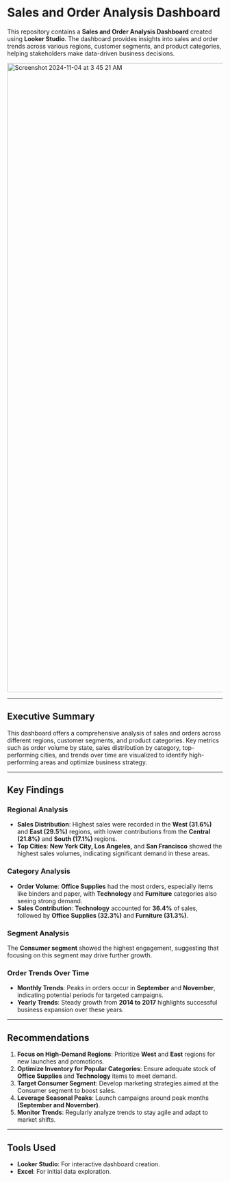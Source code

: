 # Sales and Order Analysis Dashboard

This repository contains a **Sales and Order Analysis Dashboard** created using **Looker Studio**. The dashboard provides insights into sales and order trends across various regions, customer segments, and product categories, helping stakeholders make data-driven business decisions.

<img width="1470" alt="Screenshot 2024-11-04 at 3 45 21 AM" src="https://github.com/user-attachments/assets/77a28906-8b81-4538-9a52-6830313c666b">


---

## Executive Summary

This dashboard offers a comprehensive analysis of sales and orders across different regions, customer segments, and product categories. Key metrics such as order volume by state, sales distribution by category, top-performing cities, and trends over time are visualized to identify high-performing areas and optimize business strategy.

---

## Key Findings

### Regional Analysis
- **Sales Distribution**: Highest sales were recorded in the **West (31.6%)** and **East (29.5%)** regions, with lower contributions from the **Central (21.8%)** and **South (17.1%)** regions.
- **Top Cities**: **New York City, Los Angeles,** and **San Francisco** showed the highest sales volumes, indicating significant demand in these areas.

### Category Analysis
- **Order Volume**: **Office Supplies** had the most orders, especially items like binders and paper, with **Technology** and **Furniture** categories also seeing strong demand.
- **Sales Contribution**: **Technology** accounted for **36.4%** of sales, followed by **Office Supplies (32.3%)** and **Furniture (31.3%)**.

### Segment Analysis
The **Consumer segment** showed the highest engagement, suggesting that focusing on this segment may drive further growth.

### Order Trends Over Time
- **Monthly Trends**: Peaks in orders occur in **September** and **November**, indicating potential periods for targeted campaigns.
- **Yearly Trends**: Steady growth from **2014 to 2017** highlights successful business expansion over these years.

---

## Recommendations

1. **Focus on High-Demand Regions**: Prioritize **West** and **East** regions for new launches and promotions.
2. **Optimize Inventory for Popular Categories**: Ensure adequate stock of **Office Supplies** and **Technology** items to meet demand.
3. **Target Consumer Segment**: Develop marketing strategies aimed at the Consumer segment to boost sales.
4. **Leverage Seasonal Peaks**: Launch campaigns around peak months **(September and November)**.
5. **Monitor Trends**: Regularly analyze trends to stay agile and adapt to market shifts.

---

## Tools Used

- **Looker Studio**: For interactive dashboard creation.
- **Excel**: For initial data exploration.


